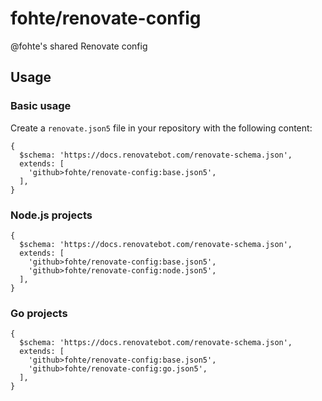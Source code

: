 # fohte/renovate-config

@fohte's shared Renovate config

## Usage

### Basic usage

Create a `renovate.json5` file in your repository with the following content:

```json5
{
  $schema: 'https://docs.renovatebot.com/renovate-schema.json',
  extends: [
    'github>fohte/renovate-config:base.json5',
  ],
}
```

### Node.js projects

```json5
{
  $schema: 'https://docs.renovatebot.com/renovate-schema.json',
  extends: [
    'github>fohte/renovate-config:base.json5',
    'github>fohte/renovate-config:node.json5',
  ],
}
```

### Go projects

```json5
{
  $schema: 'https://docs.renovatebot.com/renovate-schema.json',
  extends: [
    'github>fohte/renovate-config:base.json5',
    'github>fohte/renovate-config:go.json5',
  ],
}
```

